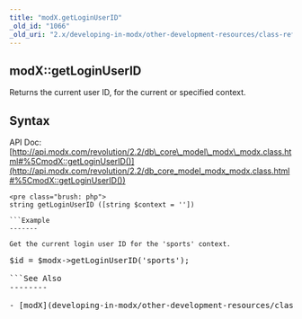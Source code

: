 ```yaml
---
title: "modX.getLoginUserID"
_old_id: "1066"
_old_uri: "2.x/developing-in-modx/other-development-resources/class-reference/modx/modx.getloginuserid"
---
```


modX::getLoginUserID
--------------------

Returns the current user ID, for the current or specified context.

Syntax
------

API Doc: [http://api.modx.com/revolution/2.2/db\_core\_model\_modx\_modx.class.html#%5CmodX::getLoginUserID()](http://api.modx.com/revolution/2.2/db_core_model_modx_modx.class.html#%5CmodX::getLoginUserID())

```
<pre class="brush: php">
string getLoginUserID ([string $context = ''])

```Example
-------

Get the current login user ID for the 'sports' context.

```
<pre class="brush: php">
$id = $modx->getLoginUserID('sports');

```See Also
--------

- [modX](developing-in-modx/other-development-resources/class-reference/modx "modX")